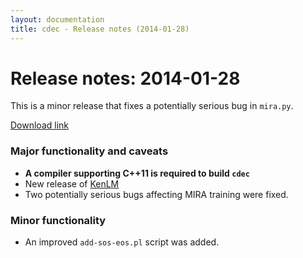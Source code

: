 ```yaml
---
layout: documentation
title: cdec - Release notes (2014-01-28)
---
```

# Release notes: 2014-01-28

This is a minor release that fixes a potentially serious bug in `mira.py`.

[Download link](http://demo.clab.cs.cmu.edu/cdec/cdec-2014-01-28.tar.gz)

### Major functionality and caveats

 * **A compiler supporting C++11 is required to build `cdec`**
 * New release of [KenLM](https://github.com/kpu/kenlm)
 * Two potentially serious bugs affecting MIRA training were fixed.

### Minor functionality

 * An improved `add-sos-eos.pl` script was added.

